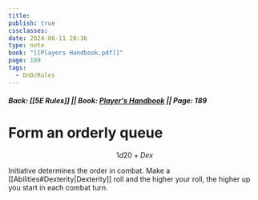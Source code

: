 ```yaml
---
title: 
publish: true
cssclasses: 
date: 2024-06-11 20:36
type: note
book: "[[Players Handbook.pdf]]"
page: 189
tags:
  - DnD/Rules
---
```

##### Back: [[5E Rules]] || Book: [Player's Handbook](https://drive.google.com/drive/folders/1O5bhpYizcIT5xxAoLOuzCRht_PVS7VSG?usp=sharing) || Page: 189
# Form an orderly queue

$$1d20+Dex$$

Initiative determines the order in combat. Make a [[Abilities#Dexterity|Dexterity]] roll and the higher your roll, the higher up you start in each combat turn.

